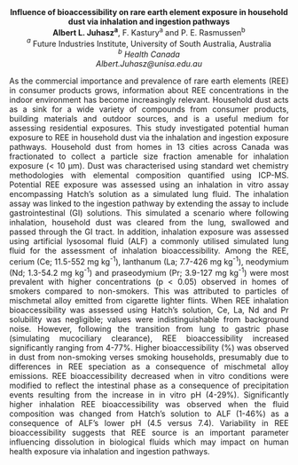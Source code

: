 <center><strong>Influence of bioaccessibility on rare earth element exposure in
household dust via inhalation and ingestion pathways</strong>

<center><strong>Albert L. Juhasz<sup>a</sup></strong>, F. Kastury<sup>a</sup> and P. E. Rasmussen<sup>b</sup>

<center><i><sup>a</sup></i> Future Industries Institute, University of South Australia, Australia

<center><i><sup>b</sup> Health Canada</i>

<center><i>Albert.Juhasz@unisa.edu.au</i>

<p style="text-align:justify">As the commercial importance and prevalence of rare earth elements (REE)
in consumer products grows, information about REE concentrations in the
indoor environment has become increasingly relevant. Household dust acts
as a sink for a wide variety of compounds from consumer products,
building materials and outdoor sources, and is a useful medium for
assessing residential exposures. This study investigated potential human
exposure to REE in household dust via the inhalation and ingestion
exposure pathways. Household dust from homes in 13 cities across Canada
was fractionated to collect a particle size fraction amenable for
inhalation exposure (&lt; 10 µm). Dust was characterised using standard
wet chemistry methodologies with elemental composition quantified using
ICP-MS. Potential REE exposure was assessed using an inhalation in vitro
assay encompassing Hatch’s solution as a simulated lung fluid. The
inhalation assay was linked to the ingestion pathway by extending the
assay to include gastrointestinal (GI) solutions. This simulated a
scenario where following inhalation, household dust was cleared from the
lung, swallowed and passed through the GI tract. In addition, inhalation
exposure was assessed using artificial lysosomal fluid (ALF) a commonly
utilised simulated lung fluid for the assessment of inhalation
bioaccessibility. Among the REE, cerium (Ce; 11.5-552 mg kg<sup>-1</sup>),
lanthanum (La; 7.7-426 mg kg<sup>-1</sup>), neodymium (Nd; 1.3-54.2 mg kg<sup>-1</sup>)
and praseodymium (Pr; 3.9-127 mg kg<sup>-1</sup>) were most prevalent with higher
concentrations (p &lt; 0.05) observed in homes of smokers compared to
non-smokers. This was attributed to particles of mischmetal alloy
emitted from cigarette lighter flints. When REE inhalation
bioaccessibility was assessed using Hatch’s solution, Ce, La, Nd and Pr
solubility was negligible; values were indistinguishable from background
noise. However, following the transition from lung to gastric phase
(simulating mucociliary clearance), REE bioaccessibility increased
significantly ranging from 4-77%. Higher bioaccessibility (%) was
observed in dust from non-smoking verses smoking households, presumably
due to differences in REE speciation as a consequence of mischmetal
alloy emissions. REE bioaccessibility decreased when in vitro conditions
were modified to reflect the intestinal phase as a consequence of
precipitation events resulting from the increase in in vitro pH (4-29%).
Significantly higher inhalation REE bioaccessibility was observed when
the fluid composition was changed from Hatch’s solution to ALF (1-46%)
as a consequence of ALF’s lower pH (4.5 versus 7.4). Variability in REE
bioaccessibility suggests that REE source is an important parameter
influencing dissolution in biological fluids which may impact on human
health exposure via inhalation and ingestion pathways.
